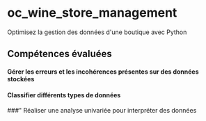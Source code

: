 # oc_wine_store_management
Optimisez la gestion des données d'une boutique avec Python

## Compétences évaluées
#### Gérer les erreurs et les incohérences présentes sur des données stockées
#### Classifier différents types de données
###" Réaliser une analyse univariée pour interpréter des données
